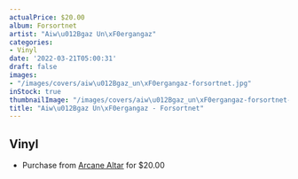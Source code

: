 ```yaml
---
actualPrice: $20.00
album: Forsortnet
artist: "Aiw\u012Bgaz Un\xF0ergangaz"
categories:
- Vinyl
date: '2022-03-21T05:00:31'
draft: false
images:
- "/images/covers/aiw\u012Bgaz_un\xF0ergangaz-forsortnet.jpg"
inStock: true
thumbnailImage: "/images/covers/aiw\u012Bgaz_un\xF0ergangaz-forsortnet-thumb.jpg"
title: "Aiw\u012Bgaz Un\xF0ergangaz - Forsortnet"
---
```


## Vinyl
* Purchase from [Arcane Altar](https://arcanealtar.bigcartel.com/product/aiwigaz-undergangaz-forsortnet-12-lp) for $20.00
